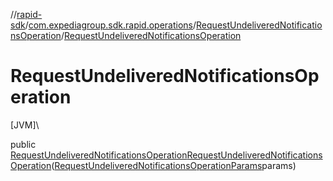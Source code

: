 //[rapid-sdk](../../../index.md)/[com.expediagroup.sdk.rapid.operations](../index.md)/[RequestUndeliveredNotificationsOperation](index.md)/[RequestUndeliveredNotificationsOperation](-request-undelivered-notifications-operation.md)

# RequestUndeliveredNotificationsOperation

[JVM]\

public [RequestUndeliveredNotificationsOperation](index.md)[RequestUndeliveredNotificationsOperation](-request-undelivered-notifications-operation.md)([RequestUndeliveredNotificationsOperationParams](../-request-undelivered-notifications-operation-params/index.md)params)
